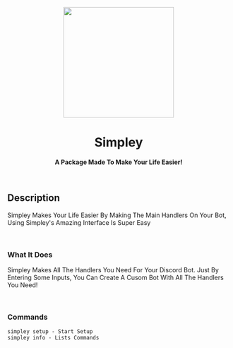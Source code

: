<p align="center">
  <img width="250" src="https://cdn.discordapp.com/attachments/884404223314366499/884794578287349830/simply_logo.png">
</p>
<h1 align="center"> Simpley </h1>
<p align="center">
  <b >A Package Made To Make Your Life Easier!</b>
</p>

<br>


## **Description**
Simpley Makes Your Life Easier By Making The Main Handlers On Your Bot, Using Simpley's Amazing Interface Is Super Easy

<br>

### **What It Does**
Simpley Makes All The Handlers You Need For Your Discord Bot. Just By Entering Some Inputs, You Can Create A Cusom Bot With All The Handlers You Need!

<br>

### **Commands**
```
simpley setup - Start Setup
simpley info - Lists Commands
```
